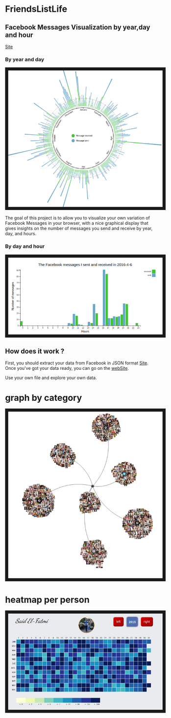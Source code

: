 # FriendsListLife
## Facebook Messages Visualization by year,day and hour
[Site](https://mehdiadim.github.io/FriendsListLife/)

### By year and day
<img src="circular.png" 
alt=""  border="10" />

 The goal of this project is to allow you to visualize your own variation of Facebook Messages in your browser, with a nice graphical display that gives insights on the number of messages you send and receive by year, day, and hours.

### By day and hour

<img src="chart.png" 
alt=""  border="10" />
## How does it work ?

First, you should extract your data from Facebook in JSON format [Site](https://www.facebook.com/your_information/). Once you've got your data ready, you can go on the [webSite](https://mehdiadim.github.io/FriendsListLife/).

Use your own file and explore your own data.

# graph by category
<img src="graph.png" 
alt=""  border="10" />

# heatmap per person
<img src="heat.png" 
alt=""  border="10" />
